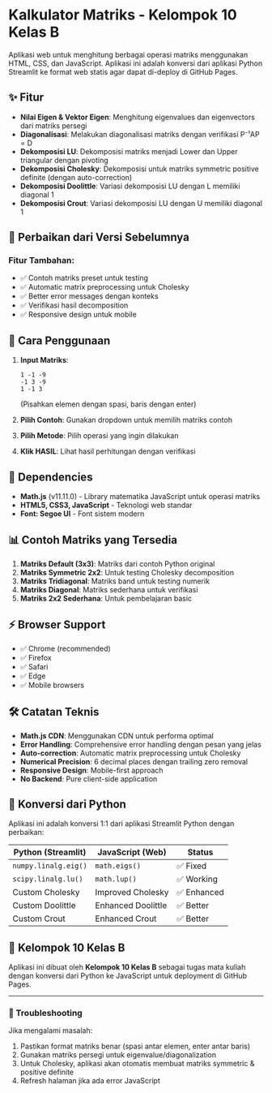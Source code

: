 # Kalkulator Matriks - Kelompok 10 Kelas B

Aplikasi web untuk menghitung berbagai operasi matriks menggunakan HTML, CSS, dan JavaScript. Aplikasi ini adalah konversi dari aplikasi Python Streamlit ke format web statis agar dapat di-deploy di GitHub Pages.

## ✨ Fitur

- **Nilai Eigen & Vektor Eigen**: Menghitung eigenvalues dan eigenvectors dari matriks persegi
- **Diagonalisasi**: Melakukan diagonalisasi matriks dengan verifikasi P⁻¹AP = D
- **Dekomposisi LU**: Dekomposisi matriks menjadi Lower dan Upper triangular dengan pivoting
- **Dekomposisi Cholesky**: Dekomposisi untuk matriks symmetric positive definite (dengan auto-correction)
- **Dekomposisi Doolittle**: Variasi dekomposisi LU dengan L memiliki diagonal 1
- **Dekomposisi Crout**: Variasi dekomposisi LU dengan U memiliki diagonal 1

## 🔧 Perbaikan dari Versi Sebelumnya

### Fitur Tambahan:
- ✅ Contoh matriks preset untuk testing
- ✅ Automatic matrix preprocessing untuk Cholesky
- ✅ Better error messages dengan konteks
- ✅ Verifikasi hasil decomposition
- ✅ Responsive design untuk mobile

## 📱 Cara Penggunaan

1. **Input Matriks**: 
   ```
   1 -1 -9
   -1 3 -9
   1 -1 3
   ```
   (Pisahkan elemen dengan spasi, baris dengan enter)

2. **Pilih Contoh**: Gunakan dropdown untuk memilih matriks contoh
3. **Pilih Metode**: Pilih operasi yang ingin dilakukan
4. **Klik HASIL**: Lihat hasil perhitungan dengan verifikasi

## 🔗 Dependencies

- **Math.js** (v11.11.0) - Library matematika JavaScript untuk operasi matriks
- **HTML5, CSS3, JavaScript** - Teknologi web standar
- **Font: Segoe UI** - Font sistem modern

## 📊 Contoh Matriks yang Tersedia

1. **Matriks Default (3x3)**: Matriks dari contoh Python original
2. **Matriks Symmetric 2x2**: Untuk testing Cholesky decomposition
3. **Matriks Tridiagonal**: Matriks band untuk testing numerik
4. **Matriks Diagonal**: Matriks sederhana untuk verifikasi
5. **Matriks 2x2 Sederhana**: Untuk pembelajaran basic

## ⚡ Browser Support

- ✅ Chrome (recommended)
- ✅ Firefox
- ✅ Safari
- ✅ Edge
- ✅ Mobile browsers

## 🛠️ Catatan Teknis

- **Math.js CDN**: Menggunakan CDN untuk performa optimal
- **Error Handling**: Comprehensive error handling dengan pesan yang jelas
- **Auto-correction**: Automatic matrix preprocessing untuk Cholesky
- **Numerical Precision**: 6 decimal places dengan trailing zero removal
- **Responsive Design**: Mobile-first approach
- **No Backend**: Pure client-side application

## 🔄 Konversi dari Python

Aplikasi ini adalah konversi 1:1 dari aplikasi Streamlit Python dengan perbaikan:

| Python (Streamlit) | JavaScript (Web) | Status |
|-------------------|------------------|---------|
| `numpy.linalg.eig()` | `math.eigs()` | ✅ Fixed |
| `scipy.linalg.lu()` | `math.lup()` | ✅ Working |
| Custom Cholesky | Improved Cholesky | ✅ Enhanced |
| Custom Doolittle | Enhanced Doolittle | ✅ Better |
| Custom Crout | Enhanced Crout | ✅ Better |

## 👥 Kelompok 10 Kelas B

Aplikasi ini dibuat oleh **Kelompok 10 Kelas B** sebagai tugas mata kuliah dengan konversi dari Python ke JavaScript untuk deployment di GitHub Pages.

---

### 🐛 Troubleshooting

Jika mengalami masalah:
1. Pastikan format matriks benar (spasi antar elemen, enter antar baris)
2. Gunakan matriks persegi untuk eigenvalue/diagonalization
3. Untuk Cholesky, aplikasi akan otomatis membuat matriks symmetric & positive definite
4. Refresh halaman jika ada error JavaScript
